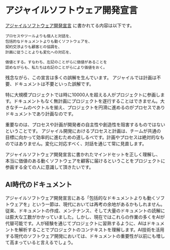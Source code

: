 # アジャイルソフトウェア開発宣言

[アジャイルソフトウェア開発宣言](https://agilemanifesto.org/iso/ja/manifesto.html) に書かれてる内容は以下です。

```
プロセスやツールよりも個人と対話を、
包括的なドキュメントよりも動くソフトウェアを、
契約交渉よりも顧客との協調を、
計画に従うことよりも変化への対応を、

価値とする。すなわち、左記のことがらに価値があることを
認めながらも、私たちは右記のことがらにより価値をおく。
```

残念ながら、この宣言は多くの誤解を生んでいます。
アジャイルでは計画は不要、ドキュメントは不要といった誤解です。

特に大規模プロジェクトでは時に10000人を超える人がプロジェクトに参画します。ドキュメントもなく無計画にプロジェクトを遂行することはできません。大きなチームのベクトルを揃え、プロジェクトを円滑に進めるのがプロセスでありドキュメントであり計画なのです。

重要なのは、プロセスや計画が開発者の自主性や創造性を阻害するものではないということです。
アジャイル開発におけるプロセスと計画は、チームが共通の目標に向かって効率的に進むための道しるべです。計画やプロセスは絶対的なものではありません。変化に対応すべく、対話を通じて常に見直します。

アジャイルソフトウェア開発宣言に書かれたマインドセットを正しく理解し、
本当に価値のある動くソフトウェアを顧客に届けるということをプロジェクトに参画する全ての人に意識して頂きたいです。

## AI時代のドキュメント

アジャイルソフトウェア開発宣言にある「包括的なドキュメントよりも動くソフトウェアを」という一節は、現代においては再考の余地があるかもしれません。従来、ドキュメントの作成、メンテナンス、そして大量のドキュメントの読解には膨大な工数がかかっていました。しかし、現在ではこれらの作業の多くをAIが代替可能です。人が経験を通じてプロジェクトに習熟するように、AIはドキュメントを解析することでプロジェクトのコンテキストを理解します。AI技術を活用する現代のソフトウェア開発においては、ドキュメントの重要性が以前にも増して高まっていると言えるでしょう。